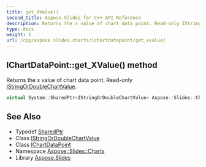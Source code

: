 ```yaml
---
title: get_XValue()
second_title: Aspose.Slides for C++ API Reference
description: Returns the x value of chart data point. Read-only IStringOrDoubleChartValue.
type: docs
weight: 1
url: /cpp/aspose.slides.charts/ichartdatapoint/get_xvalue/
---
```

## IChartDataPoint::get_XValue() method


Returns the x value of chart data point. Read-only [IStringOrDoubleChartValue](../../istringordoublechartvalue/).

```cpp
virtual System::SharedPtr<IStringOrDoubleChartValue> Aspose::Slides::Charts::IChartDataPoint::get_XValue()=0
```

## See Also

* Typedef [SharedPtr](../../system/sharedptr/)
* Class [IStringOrDoubleChartValue](../istringordoublechartvalue/)
* Class [IChartDataPoint](./)
* Namespace [Aspose::Slides::Charts](../)
* Library [Aspose.Slides](../../)